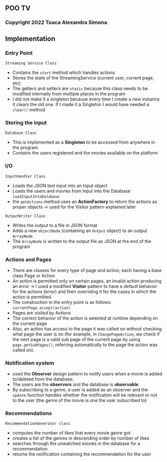 ## POO TV
### Copyright 2022 Toaca Alexandra Simona

## Implementation

### Entry Point
```Streaming Service Class```
- Contains the ```start``` method which handles actions
- Stores the state of the StreamingService (current user, current page, etc)
- The getters and setters are ```static``` because this class needs to
be modified internally from multiple places in the program
- I did not make it a singleton because every time I create a new instance it
clears the old one. If I made it a Singleton I would have needed a
```clear()``` method

### Storing the input
```Database Class```
- This is implemented as a **Singleton** to be accessed from anywhere in the
program
- Contains the users registered and the movies available on the platform

### I/O
```InputHandler Class```
- Loads the JSON text input into an Input object
- Loads the users and movies from Input into the Database
```loadInputIntoDatabase```
- the ```getActions``` method uses an **ActionFactory** to
return the actions as proper objects -> used for the Visitor pattern
explained later

```OutputWriter Class```
- Writes the output to a file in JSON format
- Adds a new ```objectNode``` (containing an ```Output``` object)
to an output ```ArrayNode```
- The ```ArrayNode``` is written to the output file as JSON at the
end of the program

### Actions and Pages
- There are classes for every type of page and action,
each having a base class Page or Action
- An action is permitted only on certain pages, an invalid action
producing an error -> I used a modified **Visitor** pattern to have a default
behavior for the actions (error) and then overriding it for the cases in which
the action is permitted.
- The construction in the entry point is as follows:
```currentPage.accept(action)```
- Pages are _visited_ by Actions
- The correct behavior of the action is selected at runtime depending on
the current page
- Also, an action has access to the page it was called on without checking
what page the user is on (for example, in ```ChangePageAction```, we check
if the next page is a valid sub page of the current page by using
```page.getSubPages()```, referring automatically to the page the action was
called on).

### Notification system
- used the **Observer** design pattern to notify users when a movie is
added to/deleted from the database.
- The users are the **observers** and the database is **observable**
- By subscribing to a genre, a user is added as an observer and the ```update```
function handles whether the notification will be relevant or not to the user
  (the genre of the movie is one the user subscribed to)

### Recommendations
```RecommendationGenerator class```
- computes the number of likes that every movie genre got
- creates a list of the genres in descending order by number of likes
- searches through the unwatched movies in the database for a recommendation
- returns the notification containing the recommendation for the user
